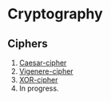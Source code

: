 # Cryptography


## Ciphers

1. [Caesar-cipher](Caesar-cipher/README.md)
2. [Vigenere-cipher](Vigenere-cipher/README.md)
3. [XOR-cipher](XOR-cipher/README.md)
4. In progress.